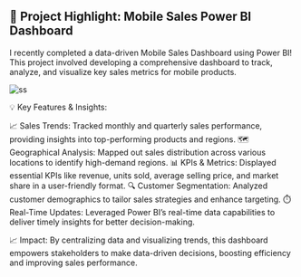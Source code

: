 ## 🚀 Project Highlight: Mobile Sales Power BI Dashboard

I recently completed a data-driven Mobile Sales Dashboard using Power BI! This project involved developing a comprehensive dashboard to track, analyze, and visualize key sales metrics for mobile products.

![ss](https://github.com/user-attachments/assets/7c507627-f69d-43e2-a901-36c262d8ffc7)

💡 Key Features & Insights:

📈 Sales Trends: Tracked monthly and quarterly sales performance, providing insights into top-performing products and regions.
🗺️ Geographical Analysis: Mapped out sales distribution across various locations to identify high-demand regions.
📊 KPIs & Metrics: Displayed essential KPIs like revenue, units sold, average selling price, and market share in a user-friendly format.
🔍 Customer Segmentation: Analyzed customer demographics to tailor sales strategies and enhance targeting.
⏱️ Real-Time Updates: Leveraged Power BI’s real-time data capabilities to deliver timely insights for better decision-making.

📈 Impact: By centralizing data and visualizing trends, this dashboard empowers stakeholders to make data-driven decisions, boosting efficiency and improving sales performance.
